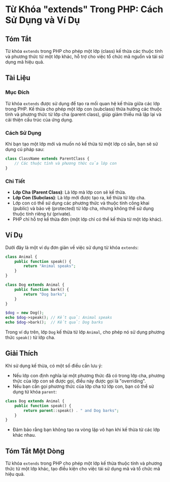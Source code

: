 <!--
Meta Description: # Từ Khóa "extends" Trong PHP: Cách Sử Dụng và Ví Dụ ## Tóm Tắt Từ khóa `extends` trong PHP cho phép một lớp (class) kế thừa các thuộc tính và phương ...
Meta Keywords: lớp, dụng, một, thừa, dog
-->

# Từ Khóa "extends" Trong PHP: Cách Sử Dụng và Ví Dụ

## Tóm Tắt
Từ khóa `extends` trong PHP cho phép một lớp (class) kế thừa các thuộc tính và phương thức từ một lớp khác, hỗ trợ cho việc tổ chức mã nguồn và tái sử dụng mã hiệu quả.

## Tài Liệu
### Mục Đích
Từ khóa `extends` được sử dụng để tạo ra mối quan hệ kế thừa giữa các lớp trong PHP. Kế thừa cho phép một lớp con (subclass) thừa hưởng các thuộc tính và phương thức từ lớp cha (parent class), giúp giảm thiểu mã lặp lại và cải thiện cấu trúc của ứng dụng.

### Cách Sử Dụng
Khi bạn tạo một lớp mới và muốn nó kế thừa từ một lớp có sẵn, bạn sẽ sử dụng cú pháp sau:

```php
class ClassName extends ParentClass {
    // Các thuộc tính và phương thức của lớp con
}
```

### Chi Tiết
- **Lớp Cha (Parent Class)**: Là lớp mà lớp con sẽ kế thừa.
- **Lớp Con (Subclass)**: Là lớp mới được tạo ra, kế thừa từ lớp cha.
- Lớp con có thể sử dụng các phương thức và thuộc tính công khai (public) và bảo vệ (protected) từ lớp cha, nhưng không thể sử dụng thuộc tính riêng tư (private).
- PHP chỉ hỗ trợ kế thừa đơn (một lớp chỉ có thể kế thừa từ một lớp khác).

## Ví Dụ
Dưới đây là một ví dụ đơn giản về việc sử dụng từ khóa `extends`:

```php
class Animal {
    public function speak() {
        return "Animal speaks";
    }
}

class Dog extends Animal {
    public function bark() {
        return "Dog barks";
    }
}

$dog = new Dog();
echo $dog->speak(); // Kết quả: Animal speaks
echo $dog->bark();  // Kết quả: Dog barks
```

Trong ví dụ trên, lớp `Dog` kế thừa từ lớp `Animal`, cho phép nó sử dụng phương thức `speak()` từ lớp cha.

## Giải Thích
Khi sử dụng kế thừa, có một số điều cần lưu ý:
- Nếu lớp con định nghĩa lại một phương thức đã có trong lớp cha, phương thức của lớp con sẽ được gọi, điều này được gọi là "overriding".
- Nếu bạn cần gọi phương thức của lớp cha từ lớp con, bạn có thể sử dụng từ khóa `parent`:

```php
class Dog extends Animal {
    public function speak() {
        return parent::speak() . " and Dog barks";
    }
}
```

- Đảm bảo rằng bạn không tạo ra vòng lặp vô hạn khi kế thừa từ các lớp khác nhau.

## Tóm Tắt Một Dòng
Từ khóa `extends` trong PHP cho phép một lớp kế thừa thuộc tính và phương thức từ một lớp khác, tạo điều kiện cho việc tái sử dụng mã và tổ chức mã hiệu quả.
